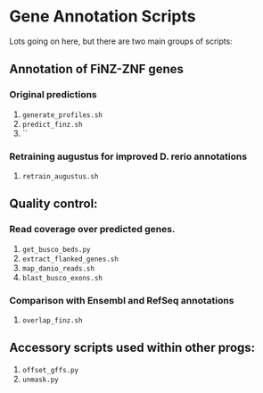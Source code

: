 # Gene Annotation Scripts

Lots going on here, but there are two main groups of scripts:

## Annotation of FiNZ-ZNF genes
### Original predictions
1. `generate_profiles.sh`
2. `predict_finz.sh`
3. ``

### Retraining augustus for improved D. rerio annotations
1. `retrain_augustus.sh`

## Quality control:
### Read coverage over predicted genes.
1. `get_busco_beds.py`
2. `extract_flanked_genes.sh`
3. `map_danio_reads.sh`
4. `blast_busco_exons.sh`

### Comparison with Ensembl and RefSeq annotations
1. `overlap_finz.sh`


## Accessory scripts used within other progs:
1. `offset_gffs.py`
2. `unmask.py`

